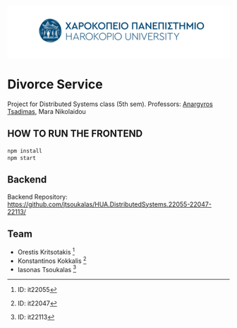 ![Logo](/.readme/HUA_Logo_Blue.png)
# Divorce Service
Project for Distributed Systems class (5th sem). Professors: [Anargyros Tsadimas](https://github.com/tsadimas), Mara Nikolaidou


## HOW TO RUN THE FRONTEND
```
npm install
npm start
```

## Backend
Backend Repository: https://github.com/jtsoukalas/HUA.DistributedSystems.22055-22047-22113/

## Team

- Orestis Kritsotakis [^1]
- Konstantinos Kokkalis [^2]
- Iasonas Tsoukalas [^3]


[^1]: ID: it22055
[^2]: ID: it22047
[^3]: ID: it22113
